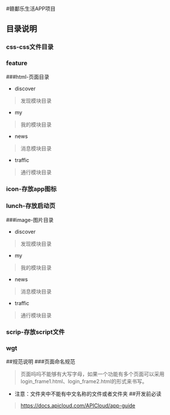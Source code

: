 #赣鄱乐生活APP项目
## 目录说明
### css-css文件目录
### feature
###html-页面目录
* discover
>发现模块目录
* my
>我的模块目录
* news
>消息模块目录
* traffic
>通行模块目录
### icon-存放app图标
### lunch-存放启动页
###image-图片目录
* discover
>发现模块目录
* my
>我的模块目录
* news
>消息模块目录
* traffic
>通行模块目录
### scrip-存放script文件
### wgt
##规范说明
###页面命名规范
>页面吗吗不能够有大写字母，如果一个功能有多个页面可以采用login_frame1.html、login_frame2.html的形式来书写。
* 注意：文件夹中不能有中文名称的文件或者文件夹
##开发前必读
>https://docs.apicloud.com/APICloud/app-guide